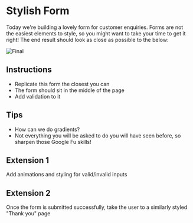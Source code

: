 # Stylish Form
Today we're building a lovely form for customer enquiries. Forms are not the easiest elements to style, so you might want to take your time to get it right! The end result should look as close as possible to the below:

![Final](images/result.png)

## Instructions
- Replicate this form the closest you can
- The form should sit in the middle of the page 
- Add validation to it

## Tips
- How can we do gradients?
- Not everything you will be asked to do you will have seen before, so sharpen those Google Fu skills!

## Extension 1
Add animations and styling for valid/invalid inputs

## Extension 2
Once the form is submitted successfully, take the user to a similarly styled "Thank you" page

